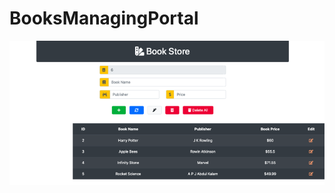 # BooksManagingPortal


![screenshot][logo]

[logo]: https://github.com/adityarc19/BooksManagingPortal/blob/master/img/Screenshot%202020-08-13%20at%206.05.39%20PM.png
